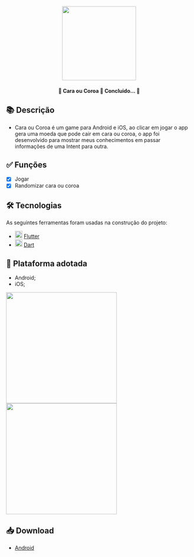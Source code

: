 <h1 align="center">
   <img src="https://firebasestorage.googleapis.com/v0/b/apostas-e1af2.appspot.com/o/flutter%2Fcara_ou_coroa%2FLogo.PNG?alt=media&token=e94a5b80-a087-4975-ad8a-5a47cb3a7aae" width="200">
</h1>

<h4 align="center"> 
	🚧 Cara ou Coroa 🚀 Concluido...  🚧
</h4>

## 📚 Descrição

 - Cara ou Coroa é um game para Android e iOS, ao clicar em jogar o app gera uma moeda que pode cair em cara ou coroa, o app foi desenvolvido para mostrar meus conhecimentos em passar informações de uma Intent para outra.

## ✅ Funções
  
  - [x] Jogar
  - [x] Randomizar cara ou coroa

## 🛠 Tecnologias

As seguintes ferramentas foram usadas na construção do projeto:

- <img src="https://cdn.jsdelivr.net/gh/devicons/devicon/icons/flutter/flutter-original.svg" height="20" width="20"/> [Flutter](https://flutter.dev/?gclid=Cj0KCQjwkbuKBhDRARIsAALysV4sMSKWcOxrlBmdtlCcf3MAfNdH1ehbbWi6ZjjjdypPLsSvdTFiqOYaAon3EALw_wcB&gclsrc=aw.ds)
- <img src="https://cdn.jsdelivr.net/gh/devicons/devicon/icons/dart/dart-original.svg" height="20" width="20"/> [Dart](https://dart.dev/)

## 📱 Plataforma adotada

  - Android;
  - iOS;

<p float="left">
	<img src="https://firebasestorage.googleapis.com/v0/b/apostas-e1af2.appspot.com/o/flutter%2Fcara_ou_coroa%2FPlay.PNG?alt=media&token=6ca7ec7e-e177-462a-b1e6-5c9c7d0925c1" width="300">
	<img src="https://firebasestorage.googleapis.com/v0/b/apostas-e1af2.appspot.com/o/flutter%2Fcara_ou_coroa%2Fcoroa.PNG?alt=media&token=bc1c595c-e4e7-471c-a546-c3f25cd9a601" width="300">
</p>

## 📥 Download

  - [Android](https://drive.google.com/file/d/1NRH21SQRdSxgWLs99_ACT9n6ky6-Lf8a/view?usp=sharing)
